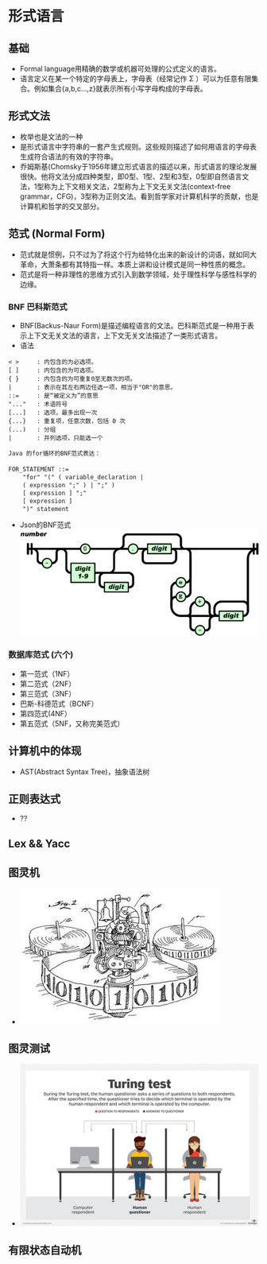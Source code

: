 # 形式语言
## 基础
* Formal language用精确的数学或机器可处理的公式定义的语言。
* 语言定义在某一个特定的字母表上，字母表（经常记作 Σ ）可以为任意有限集合。例如集合{a,b,c...,z}就表示所有小写字母构成的字母表。

## 形式文法
* 枚举也是文法的一种
* 是形式语言中字符串的一套产生式规则。这些规则描述了如何用语言的字母表生成符合语法的有效的字符串。
* 乔姆斯基(Chomsky于1956年建立形式语言的描述以来，形式语言的理论发展很快。他将文法分成四种类型，即0型、1型、2型和3型，0型即自然语言文法，1型称为上下文相关文法，2型称为上下文无关文法(context-free grammar，CFG)，3型称为正则文法。看到哲学家对计算机科学的贡献，也是计算机和哲学的交叉部分。

## 范式 (Normal Form)
* 范式就是惯例，只不过为了将这个行为给特化出来的新设计的词语，就如同大革命，大萧条都有其特指一样。本质上讲和设计模式是同一种性质的概念。
* 范式是将一种非理性的思维方式引入到数学领域，处于理性科学与感性科学的边缘。
### BNF 巴科斯范式
* BNF(Backus-Naur Form)是描述编程语言的文法。巴科斯范式是一种用于表示上下文无关文法的语言，上下文无关文法描述了一类形式语言。
* 语法
```
< >     : 内包含的为必选项。
[ ]     : 内包含的为可选项。
{ }     : 内包含的为可重复0至无数次的项。
|       : 表示在其左右两边任选一项，相当于"OR"的意思。
::=     : 是“被定义为”的意思
"..."   : 术语符号
[...]   : 选项，最多出现一次
{...}   : 重复项，任意次数，包括 0 次
(...)   : 分组
|       : 并列选项，只能选一个
```
```
Java 的for循环的BNF范式表达：

FOR_STATEMENT ::=
    "for" "(" ( variable_declaration |
    ( expression ";" ) | ";" )
    [ expression ] ";"
    [ expression ]
    ")" statement
```
* Json的BNF范式
![image](./assets/jsMYZ.png)

### 数据库范式 (六个)
* 第一范式（1NF）
* 第二范式（2NF）
* 第三范式（3NF）
* 巴斯-科德范式（BCNF）
* 第四范式(4NF）
* 第五范式（5NF，又称完美范式）


## 计算机中的体现
* AST(Abstract Syntax Tree)，抽象语法树

## 正则表达式
* ?? 

## Lex && Yacc

## 图灵机
* ![image](./assets/152370204511225.jpg)

## 图灵测试
* ![image](./assets/crm-turing_test.jpg)

## 有限状态自动机